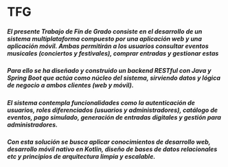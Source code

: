 # TFG

##### El presente Trabajo de Fin de Grado consiste en el desarrollo de un sistema multiplataforma compuesto por una aplicación web y una aplicación móvil. Ambas permitirán a los usuarios consultar eventos musicales (conciertos y festivales), comprar entradas y gestionar estas



##### Para ello se ha diseñado y construido un backend RESTful con Java y Spring Boot que actúa como núcleo del sistema, sirviendo datos y lógica de negocio a ambos clientes (web y móvil).

##### 

##### El sistema contempla funcionalidades como la autenticación de usuarios, roles diferenciados (usuarios y administradores), catálogo de eventos, pago simulado, generación de entradas digitales y gestión para administradores.

##### 

##### Con esta solución se busca aplicar conocimientos de desarrollo web, desarrollo móvil nativo en Kotlin, diseño de bases de datos relacionales etc y principios de arquitectura limpia y escalable.

##### 

